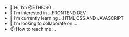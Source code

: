 - 👋 Hi, I’m @ETHICS0
- 👀 I’m interested in ...FRONTEND DEV
- 🌱 I’m currently learning ...HTML,CSS AND JAVASCRIPT
- 💞️ I’m looking to collaborate on ...
- 📫 How to reach me ...

<!---
ETHICS0/ETHICS0 is a ✨ special ✨ repository because its `README.md` (this file) appears on your GitHub profile.
You can click the Preview link to take a look at your changes.
--->
